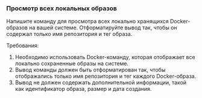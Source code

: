 
### Просмотр всех локальных образов

Напишите команду для просмотра всех локально хранящихся Docker-образов на вашей системе. Отформатируйте вывод так, чтобы он содержал только имя репозитория и тег образа.

Требования:
1. Необходимо использовать Docker-команду, которая отображает все локально сохраненные образы на системе. 
2. Вывод команды должен быть отформатирован так, чтобы отображались только имя репозитория и тег каждого Docker-образа. 
3. Вывод не должен содержать дополнительной информации, такой как идентификатор образа, размер и дата создания.